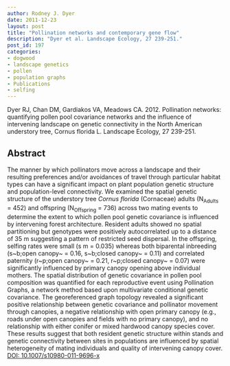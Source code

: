 ```yaml
---
author: Rodney J. Dyer
date: 2011-12-23
layout: post
title: "Pollination networks and contemporary gene flow"
description: "Dyer et al. Landscape Ecology, 27 239-251."
post_id: 197
categories: 
- dogwood
- landscape genetics
- pollen
- population graphs
- Publications
- selfing
---
```

Dyer RJ, Chan DM, Gardiakos VA, Meadows CA. 2012. Pollination networks: quantifying pollen pool covariance networks and the influence of intervening landscape on genetic connectivity in the North American understory tree, Cornus florida L. Landscape Ecology, 27 239-251.
## Abstract
The manner by which pollinators move across a landscape and their resulting preferences and/or avoidances of travel through particular habitat types can have a significant impact on plant population genetic structure and population-level connectivity. We examined the spatial genetic structure of the understory tree <i>Cornus florida</i> (Cornaceae) adults (N<sub>Adults</sub> = 452) and offspring (N<sub>Offspring</sub> = 736) across two mating events to determine the extent to which pollen pool genetic covariance is influenced by intervening forest architecture. Resident adults showed no spatial partitioning but genotypes were positively autocorrelated up to a distance of 35 m suggesting a pattern of restricted seed dispersal. In the offspring, selfing rates were small (s
m = 0.035) whereas both biparental inbreeding (s~b;open canopy~ = 0.16, s~b;closed canopy~ = 0.11) and correlated paternity (r~p;open canopy~ = 0.21, r~p;closed canopy~ = 0.07) were significantly influenced by primary canopy opening above individual mothers. The spatial distribution of genetic covariance in pollen pool composition was quantified for each reproductive event using Pollination Graphs, a network method based upon multivariate conditional genetic covariance. The georeferenced graph topology revealed a significant positive relationship between genetic covariance and pollinator movement through  canopies, a negative relationship with open primary canopy (e.g., roads under open canopies and fields with no primary canopy), and no relationship with either conifer or mixed hardwood canopy species cover. These results suggest that both resident genetic structure within stands and genetic connectivity between sites in populations are influenced by spatial heterogeneity of mating individuals and quality of intervening canopy cover.
[DOI: 10.1007/s10980-011-9696-x](https://drive.google.com/open?id=0B0T81CzLjtfPOXlQcXdLczM2c2c&authuser=0)
